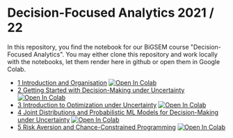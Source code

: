 # Decision-Focused Analytics 2021 / 22

In this repository, you find the notebook for our BiGSEM course "Decision-Focused Analytics".
You may either clone this repository and work locally with the notebooks, let them render here in github or open them in Google Colab.

- [1 Introduction and Organisation](https://github.com/decision-analytics/DecisionFocusedAnalytics2021/blob/main/01_Introduction/01_Introduction.ipynb) [![Open In Colab](https://colab.research.google.com/assets/colab-badge.svg)](https://colab.research.google.com/github/decision-analytics/DecisionFocusedAnalytics2021/blob/main/01_Introduction/01_Introduction.ipynb)
- [2 Getting Started with Decision-Making under Uncertainty](https://github.com/decision-analytics/DecisionFocusedAnalytics2021/blob/main/02_GettingStarted/02_GettingStarted.ipynb) [![Open In Colab](https://colab.research.google.com/assets/colab-badge.svg)](https://colab.research.google.com/github/decision-analytics/DecisionFocusedAnalytics2021/blob/main/02_GettingStarted/02_GettingStarted.ipynb)
- [3 Introduction to Optimization under Uncertainty](https://github.com/decision-analytics/DecisionFocusedAnalytics2021/blob/main/03_Intro_Optimization_under_Uncertainty/03_Intro_Optimization_under_Uncertainty.ipynb) [![Open In Colab](https://colab.research.google.com/assets/colab-badge.svg)](https://colab.research.google.com/github/decision-analytics/DecisionFocusedAnalytics2021/blob/main/03_Intro_Optimization_under_Uncertainty/03_Intro_Optimization_under_Uncertainty.ipynb)
- [4 Joint Distributions and Probabilistic ML Models for Decision-Making under Uncertainty](https://github.com/decision-analytics/DecisionFocusedAnalytics2021/blob/main/04/04_Relations_Proabilistic_ML.ipynb) [![Open In Colab](https://colab.research.google.com/assets/colab-badge.svg)](https://colab.research.google.com/github/decision-analytics/DecisionFocusedAnalytics2021/blob/main/04/04_Relations_Proabilistic_ML.ipynb)
- [5 Risk Aversion and Chance-Constrained Programming](https://github.com/decision-analytics/DecisionFocusedAnalytics2021/blob/main/04/05_Risk_CCP/05_Risk_CCP.ipynb) [![Open In Colab](https://colab.research.google.com/assets/colab-badge.svg)](https://colab.research.google.com/github/decision-analytics/DecisionFocusedAnalytics2021/blob/main/05_Risk_CCP/05_Risk_CCP.ipynb)



